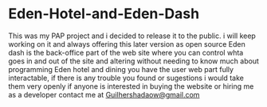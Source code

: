 # Eden-Hotel-and-Eden-Dash
This was my PAP project and i decided to release it to the public. i will keep working on it and always offering this later version as open source
Eden dash is the back-office part of the web site where you can control whta goes in and out of the site and altering without needing to know much about programming
Eden hotel and dining you have the user web part fully interactable, if there is any trouble you found or sugestions i would take them very openly
if anyone is interested in buying the website or hiring me as a developer contact me at Guilhershadaow@gmail.com
